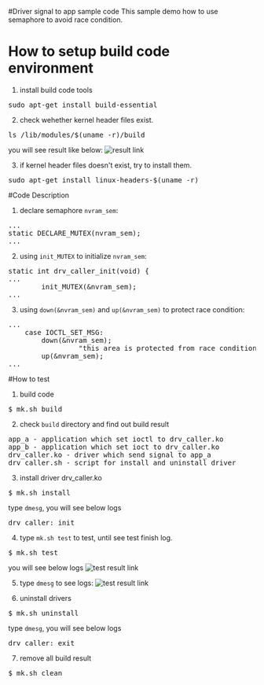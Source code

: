 #Driver signal to app sample code
This sample demo how to use semaphore to avoid race condition.

# How to setup build code environment
1. install build code tools
<pre>
sudo apt-get install build-essential
</pre>
2. check wehether kernel header files exist.
<pre>
ls /lib/modules/$(uname -r)/build
</pre>
you will see result like below:
![result link](http://139.162.35.49/image/Linux-Programming/small_template_20160414.png)

3. if kernel header files doesn't exist, try to install them.
<pre>
sudo apt-get install linux-headers-$(uname -r)
</pre>

#Code Description
1. declare semaphore `nvram_sem`:
<pre>
...
static DECLARE_MUTEX(nvram_sem);
...
</pre>

2. using `init_MUTEX` to initialize `nvram_sem`:
<pre>
static int drv_caller_init(void) {
...
        init_MUTEX(&nvram_sem);
...
</pre>

3. using `down(&nvram_sem)` and `up(&nvram_sem)` to protect race condition:
<pre>
...
	case IOCTL_SET_MSG:
		down(&nvram_sem);
                 "this area is protected from race condition"
        up(&nvram_sem);
...
</pre>

#How to test
1. build code
<pre>$ mk.sh build</pre>
2. check `build` directory and find out build result 
<pre>
app_a - application which set ioctl to drv_caller.ko
app_b - application which set ioct to drv_caller.ko
drv_caller.ko - driver which send signal to app_a
drv_caller.sh - script for install and uninstall driver
</pre>
3. install driver drv_caller.ko
<pre>
$ mk.sh install
</pre>
type `dmesg`, you will see below logs
<pre>
drv_caller: init
</pre>

4. type `mk.sh test` to test, until see test finish log.
<pre>$ mk.sh test </pre>
you will see below logs
![test result link](http://139.162.35.49/image/Linux-Programming/driver_semaphore_1.png)

5. type `dmesg` to see logs:
![test result link](http://139.162.35.49/image/Linux-Programming/driver_semaphore_2.png) 

6. uninstall drivers
<pre>
$ mk.sh uninstall
</pre>
type `dmesg`, you will see below logs
<pre>
drv_caller: exit
</pre>

7. remove all build result
<pre>
$ mk.sh clean
</pre>


